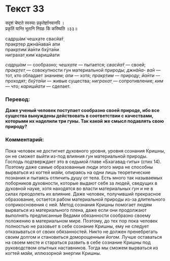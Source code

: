 # Текст 33

सदृशं चेष्टते स्वस्याः प्रकृतेर्ज्ञानवानपि ।  
प्रकृतिं यान्ति भूतानि निग्रहः किं करिष्यति ॥३३॥

садр̣ш́ам̇ чешх̣ате свасйа̄т̣  
пракр̣тер джн̃а̄нава̄н апи  
пракр̣тим̇ йа̄нти бхӯта̄ни  
ниграхат̣ ким̇ каришйати

_садр̣ш́ам_ — сообразно; _чешх̣ате_ — пытается; _свасйа̄т̣_ — своей; _пракр̣тет̣_ — совокупности гун материальной природы; _джн̃а̄на- ва̄н_ — тот, кто обладает знанием; _апи_ — хотя; _пракр̣тим_ — природу; _йа̄нти_ — проходят; _бхӯта̄ни_ — живые существа; _ниграхат̣_ — сопротивление; _ким_ — что; _каришйати_ — сделает.

### Перевод:

**Даже ученый человек поступает сообразно своей природе, ибо все существа вынуждены действовать в соответствии с качествами, которыми их наделили три гуны. Так какой же смысл подавлять свою природу?**

### Комментарий:

Пока человек не достигнет духовного уровня, уровня сознания Кришны, он не сможет выйти из-под влияния _гун_ материальной природы. Господь подтверждает это в седьмой главе «Бхагавад-гиты» (стих 14). Поэтому даже самые образованные люди этого мира не способны вырваться из когтей _майи,_ опираясь на одни лишь теоретические познания и пытаясь отличить душу от тела. Есть много так называемых поборников духовности, которые выдают себя за людей, сведущих в духовной науке, хотя находятся во власти материальных _гун_ и не в силах преодолеть их влияние. Даже человек, получивший прекрасное образование, остается рабом материальной природы из-за длительного соприкосновения с ней. Метод сознания Кришны помогает людям вырваться из материального плена, даже если они продолжают выполнять предписанные Ведами обязанности сообразно своему положению в материальном мире. Поэтому, до тех пор пока человек полностью не разовьет в себе сознание Кришны, ему не следует отказываться от своих обязанностей. Никто не должен пренебрегать своим долгом и становиться доморощенным _йогом._ Лучше оставаться на своем месте и стараться развить в себе сознание Кришны под руководством опытных наставников. Тогда мы сможем вырваться из когтей _майи,_ иллюзорной энергии Кришны.